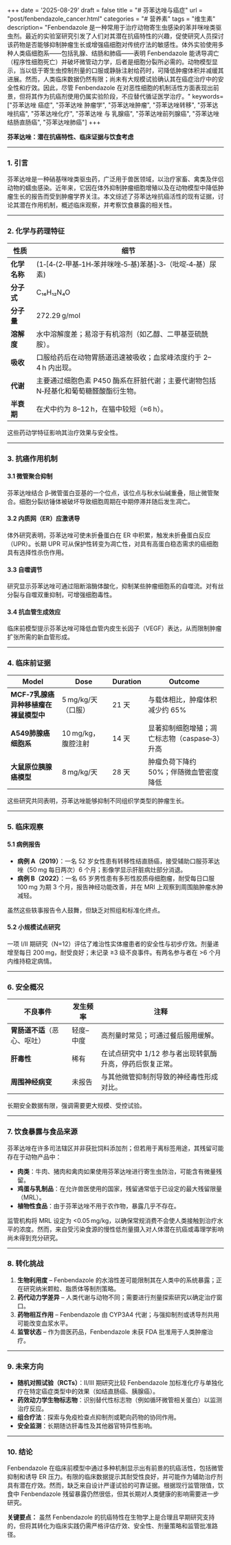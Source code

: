 +++
date = '2025-08-29'
draft = false
title = "# 芬苯达唑与癌症"
url = "post/fenbendazole_cancer.html"
categories = "# 营养素"
tags = "维生素"
description= "Fenbendazole 是一种常用于治疗动物寄生虫感染的苯并咪唑类驱虫剂。最近的实验室研究引发了人们对其潜在抗癌特性的兴趣，促使研究人员探讨该药物是否能够抑制肿瘤生长或增强癌细胞对传统疗法的敏感性。体外实验使用多种人类癌细胞系——包括乳腺、结肠和肺癌——表明 Fenbendazole 能诱导凋亡（程序性细胞死亡）并破坏微管动力学，后者是细胞分裂所必需的。动物模型显示，当以低于寄生虫控制剂量的口服或静脉注射给药时，可降低肿瘤体积并减缓其进展。然而，人类临床数据仍然有限；尚未有大规模试验确认其在癌症治疗中的安全性和疗效。因此，尽管 Fenbendazole 在对恶性细胞的机制活性方面表现出前景，但将其作为抗癌剂使用仍属实验阶段，不应替代循证医学治疗。"
keywords= ["芬苯达唑 癌症", "芬苯达唑 肿瘤学", "芬苯达唑肿瘤", "芬苯达唑转移", "芬苯达唑抗癌", "芬苯达唑化疗", "芬苯达唑 与 乳腺癌", "芬苯达唑前列腺癌", "芬苯达唑结肠直肠癌", "芬苯达唑肺癌"]
+++

**芬苯达唑：潜在抗癌特性、临床证据与饮食考虑**

---

### 1. 引言  

芬苯达唑是一种硝基咪唑类驱虫药，广泛用于兽医领域，以治疗家畜、禽类及伴侣动物的蠕虫感染。近年来，它因在体外抑制肿瘤细胞增殖以及在动物模型中降低肿瘤生长的报告而受到肿瘤学界关注。本文综述了芬苯达唑抗癌活性的现有证据，讨论其潜在作用机制，概述临床观察，并考察饮食暴露的相关性。

---

### 2. 化学与药理特征  

| 性质 | 细节 |
|------|------|
| **化学名称** | (1‑[4‑(2‑甲基‑1H‑苯并咪唑‑5‑基)苯基]‑3‑（吡啶‑4‑基）尿素) |
| **分子式** | C₁₆H₁₂N₄O |
| **分子量** | 272.29 g/mol |
| **溶解度** | 水中溶解度差；易溶于有机溶剂（如乙醇、二甲基亚硫酰胺）。 |
| **吸收** | 口服给药后在动物胃肠道迅速被吸收；血浆峰浓度约于 2–4 h 内出现。 |
| **代谢** | 主要通过细胞色素 P450 酶系在肝脏代谢；主要代谢物包括 N‑羟基化和葡萄糖醛酸酯衍生物。 |
| **半衰期** | 在犬中约为 8–12 h，在猫中较短（≈6 h）。 |

这些药动学特征影响其治疗效果与安全性。

---

### 3. 抗癌作用机制  

#### 3.1 微管聚合抑制  
芬苯达唑结合 β‑微管蛋白亚基的一个位点，该位点与秋水仙碱重叠，阻止微管聚合。细胞分裂纺锤体被破坏导致细胞周期在中期停滞并随后发生凋亡。

#### 3.2 内质网（ER）应激诱导  
体外研究表明，芬苯达唑可使未折叠蛋白在 ER 中积累，触发未折叠蛋白反应（UPR）。长期 UPR 可从保护性转变为凋亡性，对具有高蛋白稳态需求的癌细胞具有选择性杀伤作用。

#### 3.3 自噬调节  
研究显示芬苯达唑可通过阻断溶酶体酸化，抑制某些肿瘤细胞系的自噬流。对有丝分裂与自噬双重抑制，可增强细胞毒性。

#### 3.4 抗血管生成效应  
临床前模型提示芬苯达唑可降低血管内皮生长因子（VEGF）表达，从而限制肿瘤扩张所需的新血管形成。

---

### 4. 临床前证据

| Model | Dose | Duration | Outcome |
|-------|------|----------|---------|
| **MCF‑7乳腺癌异种移植瘤在裸鼠模型中** | 5 mg/kg/天（口服） | 21 天 | 与载体相比，肿瘤体积减少约 65% |
| **A549肺腺癌细胞系** | 10 mg/kg，腹腔注射 | 14 天 | 显著抑制细胞增殖；凋亡标志物（caspase‑3）升高 |
| **大鼠原位胰腺癌模型** | 8 mg/kg/天 | 28 天 | 肿瘤负荷下降约 50%；伴随微血管密度降低 |

这些研究共同表明，芬苯达唑能够抑制不同组织学类型的肿瘤生长。

---

### 5. 临床观察  

#### 5.1 病例报告  
- **病例 A（2019）**：一名 52 岁女性患有转移性结直肠癌，接受辅助口服芬苯达唑（50 mg 每日两次）6 个月；影像学显示肝脏病灶部分消退。  
- **病例 B（2022）**：一名 65 岁男性患有多形性胶质母细胞瘤，耐受每日口服 100 mg 为期 3 个月，报告神经功能改善，并在 MRI 上观察到周围脑肿瘤水肿减轻。

虽然这些轶事报告令人鼓舞，但缺乏对照组和标准化终点。

#### 5.2 小规模试点研究  
一项 I/II 期研究（N=12）评估了难治性实体瘤患者的安全性与初步疗效。剂量递增至每日 200 mg，耐受良好；未记录 ≥3 级不良事件。有两名参与者在 >6 个月内维持稳定病情。

---

### 6. 安全概况  

| 不良事件 | 发生频率 | 注释 |
|-----------|----------|------|
| **胃肠道不适**（恶心、呕吐） | 轻度–中度 | 高剂量时常见；可通过餐后服用缓解。 |
| **肝毒性** | 稀有 | 在试点研究中 1/12 参与者出现转氨酶升高，停药后恢复正常。 |
| **周围神经病变** | 未报告 | 与其他微管抑制剂导致的神经毒性形成对比。 |

长期安全数据有限，强调需要更大规模、受控试验。

---

### 7. 饮食暴露与食品来源  

芬苯达唑在许多司法辖区并非获批饲料添加剂；但若用于离标签用途，其残留可能存在于动物产品中：

- **肉类**：牛肉、猪肉和禽肉如果使用芬苯达唑进行寄生虫防治，可能含有微量残留。  
- **鸡蛋与乳制品**：在允许兽医使用的国家，残留通常低于已设定的最大残留限量（MRL）。  
- **植物性食品**：由于芬苯达唑不用于农作物，暴露几乎不存在。

监管机构将 MRL 设定为 <0.05 mg/kg，以确保常规消费不会使人类接触到治疗水平的浓度。然而，来自受污染食源的慢性低剂量摄入对人体潜在抗癌或毒理学影响尚未得到充分研究。

---

### 8. 转化挑战

1. **生物利用度** – Fenbendazole 的水溶性差可能限制其在人类中的系统暴露；正在研究纳米颗粒、脂质体等制剂策略。  
2. **药代动力学差异** – 人类代谢与动物不同；需要进行剂量探索研究以确定治疗窗口。  
3. **药物相互作用** – Fenbendazole 由 CYP3A4 代谢；与强抑制剂或诱导剂共用可能改变血浆水平。  
4. **监管状态** – 作为兽医药品，Fenbendazole 未获 FDA 批准用于人类肿瘤治疗。

---

### 9. 未来方向  

- **随机对照试验（RCTs）**：II/III 期研究比较 Fenbendazole 加标准化疗与单独化疗在特定癌症类型中的效果（如结直肠癌、胰腺癌）。  
- **药效动力学生物标志物**：识别替代性标志物（例如循环微管相关蛋白）以监测治疗反应。  
- **组合疗法**：探索与免疫检查点抑制剂或靶向药物的协同作用。  
- **安全监测**：长期随访肝毒性及其他器官特异性影响。

---

### 10. 结论  

Fenbendazole 在临床前模型中通过多种机制显示出有前景的抗癌活性，包括微管抑制和诱导 ER 压力。有限的临床数据提示其耐受性良好，并可能作为辅助治疗剂具有潜在疗效。然而，缺乏来自设计严谨试验的可靠证据。根据现行监管限值，饮食中 Fenbendazole 残留暴露仍然很低，但其长期对人类健康的影响需要进一步研究。

**关键要点：** 虽然 Fenbendazole 的抗癌特性在生物学上是合理且早期研究支持的，但将其转化为临床实践仍需严格评估疗效、安全性、剂量策略和监管批准路径。